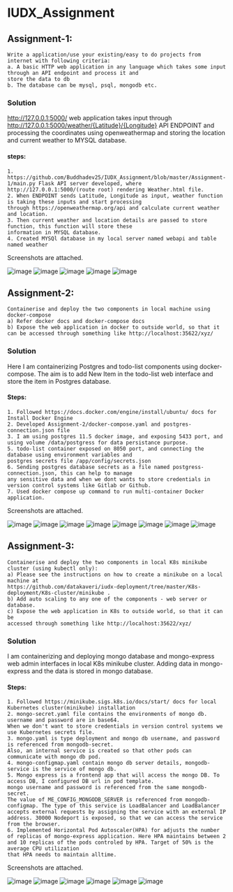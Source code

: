# IUDX_Assignment

## Assignment-1:
```
Write a application/use your existing/easy to do projects from internet with following criteria:
a. A basic HTTP web application in any language which takes some input through an API endpoint and process it and 
store the data to db
b. The database can be mysql, psql, mongodb etc.
```
### Solution
http://127.0.0.1:5000/ web application takes input through http://127.0.0.1:5000/weather/{Latitude}/{Longitude} 
API ENDPOINT and processing the coordinates using openweathermap and storing the location and current weather to MYSQL database. 

#### steps:
  ```
  1. https://github.com/Buddhadev25/IUDX_Assignment/blob/master/Assignment-1/main.py Flask API server developed, where http://127.0.0.1:5000/(route root) rendering Weather.html file. 
  2. When ENDPOINT sends Latitude, Longitude as input, weather function is taking these inputs and start processing 
  through https://openweathermap.org/api and calculate current weather and location. 
  3. Then current weather and location details are passed to store function, this function will store these 
  information in MYSQL database. 
  4. Created MYSQl database in my local server named webapi and table named weather
```
Screenshots are attached. 

![image](https://github.com/Buddhadev25/IUDX_Assignment/assets/104052706/74a21d48-af97-4bc3-ab2d-0fcb7250adb2)
![image](https://github.com/Buddhadev25/IUDX_Assignment/assets/104052706/66fec199-31fd-4299-b2ca-0aaea535f0dc)
![image](https://github.com/Buddhadev25/IUDX_Assignment/assets/104052706/5ec303dd-b3df-431e-a8b2-5cb314958fc7)
![image](https://github.com/Buddhadev25/IUDX_Assignment/assets/104052706/5bc3db47-4c5d-4a17-9431-f122371406ba)
![image](https://github.com/Buddhadev25/IUDX_Assignment/assets/104052706/4c93e0fb-93ae-4f70-a465-9f35b1e1bb2d)

## Assignment-2:
```
Containerise and deploy the two components in local machine using docker-compose
a) Refer docker docs and docker-compose docs
b) Expose the web application in docker to outside world, so that it can be accessed through something like http://localhost:35622/xyz/
```
### Solution
Here I am containerizing Postgres and todo-list components using docker-compose. The aim is to add New Item in 
the todo-list web interface and store the item in Postgres database. 

#### Steps:
````
1. Followed https://docs.docker.com/engine/install/ubuntu/ docs for Install Docker Engine
2. Developed Assignment-2/docker-compose.yaml and postgres-connection.json file
3. I am using postgres 11.5 docker image, and exposing 5433 port, and using volume /data/postgress for data persistance purpose. 
5. todo-list container exposed on 8050 port, and connecting the database using environment variables and 
postgres secrets file /app/config/secrets.json
6. Sending postgres database secrets as a file named postgress-connection.json, this can help to manage 
any sensitive data and when we dont wants to store credentials in version control systems like Gitlab or Github.
7. Used docker compose up command to run multi-container Docker application.
````
Screenshots are attached. 

![image](https://github.com/Buddhadev25/IUDX_Assignment/assets/104052706/e6790709-dbf6-43f9-a16f-f1877ec0185a)
![image](https://github.com/Buddhadev25/IUDX_Assignment/assets/104052706/b0283a09-c877-483b-bd4f-a3f32c647a05)
![image](https://github.com/Buddhadev25/IUDX_Assignment/assets/104052706/c3294f53-600d-4e7e-acc7-dcde7b131e87)
![image](https://github.com/Buddhadev25/IUDX_Assignment/assets/104052706/6460b873-d193-4196-826f-6f043ad6b621)
![image](https://github.com/Buddhadev25/IUDX_Assignment/assets/104052706/c6736764-7dcf-4cbb-a7a7-490d0f2d1fc2)
![image](https://github.com/Buddhadev25/IUDX_Assignment/assets/104052706/b88bb470-1d9a-4c91-98ec-8ee2453f48c7)
![image](https://github.com/Buddhadev25/IUDX_Assignment/assets/104052706/d1690a4c-1a0b-48ba-b668-6486b05c347e)
![image](https://github.com/Buddhadev25/IUDX_Assignment/assets/104052706/c0e6cc33-44c3-48a6-a467-2f0a6c38e504)

## Assignment-3:
```
Containerise and deploy the two components in local K8s minikube cluster (using kubectl only):
a) Please see the instructions on how to create a minikube on a local machine at
https://github.com/datakaveri/iudx-deployment/tree/master/K8s-deployment/K8s-cluster/minikube .
b) Add auto scaling to any one of the components - web server or database.
c) Expose the web application in K8s to outside world, so that it can be
accessed through something like http://localhost:35622/xyz/
```
### Solution
I am containerizing and deploying mongo database and mongo-express web admin interfaces in local K8s minikube cluster. Adding data in mongo-express and the data is stored in mongo database. 

#### Steps:
```
1. Followed https://minikube.sigs.k8s.io/docs/start/ docs for local Kubernetes cluster(minikube) installation
2. mongo-secret.yaml file contains the environments of mongo db. username and password are in base64. 
When we don't want to store credentials in version control systems we use Kubernetes secrets file.  
3. mongo.yaml is type deployment and mongo db username, and password is referenced from mongodb-secret. 
Also, an internal service is created so that other pods can communicate with mongo db pod. 
4. mongo-configmap.yaml contain mongo db server details, mongodb-service is the service of mongo db.
5. Mongo express is a frontend app that will access the mongo DB. To access DB, I configured DB url in pod template. 
mongo username and password is referenced from the same mongodb-secret. 
The value of ME_CONFIG_MONGODB_SERVER is referenced from mongodb-configmap. The type of this service is LoadBalancer and LoadBalancer accepts external requests by assigning the service with an external IP address. 30000 Nodeport is exposed, so that we can access the service from the browser.  
6. Implemented Horizontal Pod Autoscaler(HPA) for adjusts the number of replicas of mongo-express application. Here HPA maintains between 2 and 10 replicas of the pods controled by HPA. Target of 50% is the average CPU utilization
that HPA needs to maintain alltime. 
````
Screenshots are attached. 

![image](https://github.com/Buddhadev25/IUDX_Assignment/assets/104052706/00538491-d067-447f-9ec4-a85a1ad280cd)
![image](https://github.com/Buddhadev25/IUDX_Assignment/assets/104052706/29dba80b-fb64-453a-925e-51062045924a)
![image](https://github.com/Buddhadev25/IUDX_Assignment/assets/104052706/b4677c3f-e985-4752-8215-0ba6b807e276)
![image](https://github.com/Buddhadev25/IUDX_Assignment/assets/104052706/c4297850-f259-4289-8a1a-dadb6a1a8d32)
![image](https://github.com/Buddhadev25/IUDX_Assignment/assets/104052706/53589365-cfd7-40c4-87ea-a8adbd5b0520)
![image](https://github.com/Buddhadev25/IUDX_Assignment/assets/104052706/f4f302f7-af3c-4a94-a1de-97a07d032157)

